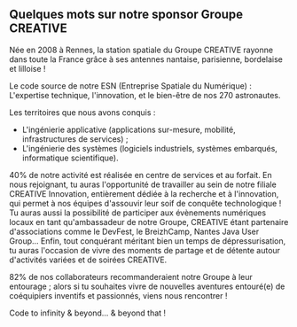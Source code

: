 ## Quelques mots sur notre sponsor Groupe CREATIVE

Née en 2008 à Rennes, la station spatiale du Groupe CREATIVE rayonne dans toute la France grâce à ses antennes nantaise, parisienne, bordelaise et lilloise ! 

Le code source de notre ESN (Entreprise Spatiale du Numérique) : L'expertise technique, l'innovation, et le bien-être de nos 270 astronautes. 

Les territoires que nous avons conquis : 
* L'ingénierie applicative (applications sur-mesure, mobilité, infrastructures de services) ;
* L'ingénierie des systèmes (logiciels industriels, systèmes embarqués, informatique scientifique).

40% de notre activité est réalisée en centre de services et au forfait. En nous rejoignant, tu auras l'opportunité de travailler au sein de notre filiale CREATIVE Innovation, entièrement dédiée à la recherche et à l'innovation, qui permet à nos équipes d'assouvir leur soif de conquête technologique !
Tu auras aussi la possibilité de participer aux évènements numériques locaux en tant qu'ambassadeur de notre Groupe, CREATIVE étant partenaire d'associations comme le DevFest, le BreizhCamp, Nantes Java User Group…
Enfin, tout conquérant méritant bien un temps de dépressurisation, tu auras l'occasion de vivre des moments de partage et de détente autour d'activités variées et de soirées CREATIVE.
 
82% de nos collaborateurs recommanderaient notre Groupe à leur entourage ; alors si tu souhaites vivre de nouvelles aventures entouré(e) de coéquipiers inventifs et passionnés, viens nous rencontrer !

Code to infinity & beyond… & beyond that ! 